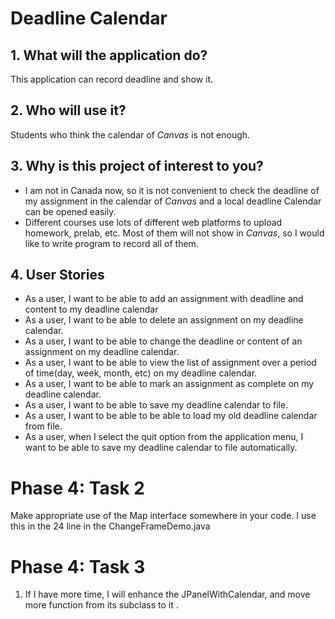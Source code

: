 # Deadline Calendar

## 1. What will the application do?  

This application can record deadline and show it.

## 2. Who will use it?
Students who think the calendar of *Canvas* is not enough.

## 3. Why is this project of interest to you?
- I am not in Canada now, so it is not convenient to check the deadline of my assignment in the calendar of *Canvas* and a local deadline Calendar can be opened easily.
- Different courses use lots of different web platforms to upload homework, prelab, etc. 
Most of them will not show in *Canvas*, so I would like to write program to record all of them.

## 4. User Stories
- As a user, I want to be able to add an assignment with deadline and content to my deadline calendar
- As a user, I want to be able to delete an assignment on my deadline calendar.
- As a user, I want to be able to change the deadline or content of an assignment on my deadline calendar.
- As a user, I want to be able to view the list of assignment over a period of time(day, week, month, etc) on my deadline calendar.
- As a user, I want to be able to mark an assignment as complete on my deadline calendar.
- As a user, I want to be able to save my deadline calendar to file.
- As a user, I want to be able to be able to load my old deadline calendar from file.
- As a user, when I select the quit option from the application menu, I want to be able to save my deadline calendar to file automatically.


# Phase 4: Task 2
Make appropriate use of the Map interface somewhere in your code. 
I use this in the 24 line in the ChangeFrameDemo.java

# Phase 4: Task 3
1. If I have more time, I will enhance the JPanelWithCalendar, and move more function from its subclass to it .
